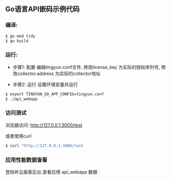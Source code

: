 ## Go语言API嵌码示例代码

### 编译:
```bash
$ go mod tidy
$ go build
```
### 运行:
* 步骤1: 配置
  编辑tingyun.conf文件, 修改license_key 为实际的授权序列号, 修改collector.address 为实际的collector地址

* 步骤2: 运行
  设置环境变量并运行
```bash
$ export TINGYUN_GO_APP_CONFIG=tingyun.conf
$ ./api_webapp
```

### 访问测试
  浏览器访问: http://127.0.0.1:3000/test
  
  或者使用curl
```bash
$ curl "http://127.0.0.1:3000/test
```

### 应用性能数据查看
  登陆听云报表后台,查看应用 api_webapp 数据

